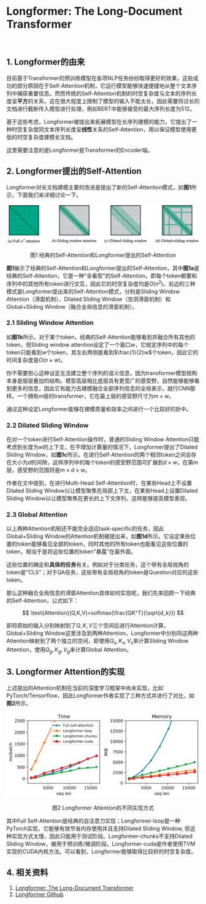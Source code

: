 # Longformer: The Long-Document Transformer
<br>

## 1. Longformer的由来

目前基于Transformer的预训练模型在各项NLP任务纷纷取得更好的效果，这些成功的部分原因在于Self-Attention机制，它运行模型能够快速便捷地从整个文本序列中捕获重要信息。然而传统的Self-Attention机制的时空复杂度与文本的序列长度呈**平方**的关系，这在很大程度上限制了模型的输入不能太长，因此需要将过长的文档进行截断传入模型进行处理，例如BERT中能够接受的最大序列长度为512。

基于这些考虑，Longformer被提出来拓展模型在长序列建模的能力，它提出了一种时空复杂度同文本序列长度呈**线性**关系的Self-Attention，用以保证模型使用更低的时空复杂度建模长文档。

这里需要注意的是Longformer是Transformer的Encoder端。



## 2. Longformer提出的Self-Attention

Longformer对长文档建模主要的改进是提出了新的Self-Attention模式，如**图1**所示，下面我们来详细讨论一下。

![image-20210621144026595](https://raw.githubusercontent.com/1649759610/images_for_blog/master/image-20210621144026595.png)

<center>图1 经典的Self-Attention和Longformer提出的Self-Attention</center>

**图1**展示了经典的Self-Attention和Longformer提出的Self-Attention，其中**图1a**是经典的Self-Attention，它是一种"全看型"的Self-Attention，即每个token都要和序列中的其他所有token进行交互，因此它的时空复杂度均是$O(n^2)$。右边的三种模式是Longformer提出来的Self-Attention模式，分别是Sliding Window Attention（滑窗机制）、Dilated Sliding Window（空洞滑窗机制）和Global+Sliding Window（融合全局信息的滑窗机制）。

### 2.1 Sliding Window Attention

如**图1b**所示，对于某个token，经典的Self-Attention能够看到并融合所有其他的token，但Sliding window attention设定了一个窗口$w$，它规定序列中的每个token只能看到$w$个token，其左右两侧能看到$\frac{1}{2}w$个token，因此它的时间复杂度是$O(n\times w)$。

你不需要担心这种设定无法建立整个序列的语义信息，因为transformer模型结构本身是层层叠加的结构，模型高层相比底层具有更宽广的感受野，自然能够能够看到更多的信息，因此它有能力去建模融合全部序列信息的全局表示，就行CNN那样。一个拥有$m$层的transformer，它在最上层的感受野尺寸为$m\times w$。

通过这种设定Longformer能够在建模质量和效率之间进行一个比较好的折中。

### 2.2 Dilated Sliding Window

在对一个token进行Self-Attention操作时，普通的Sliding Window Attention只能考虑到长度为$w$的上下文，在不增加计算量的情况下，Longformer提出了Dilated Sliding Window，如**图1c**所示。在进行Self-Attention的两个相邻token之间会存在大小为$d$的间隙，这样序列中的每个token的感受野范围可扩展到$d\times w$。在第$m$层，感受野的范围将是$m\times d \times w$。

作者在文中提到，在进行Multi-Head Self-Attention时，在某些Head上不设置Dilated Sliding Window以让模型聚焦在局部上下文，在某些Head上设置Dilated Sliding Window以让模型聚焦在更长的上下文序列，这样能够提高模型表现。

### 2.3 Global Attention

以上两种Attention机制还不能完全适应task-specific的任务，因此Global+Sliding Window的Attention机制被提出来，如**图1d**所示。它设定某些位置的token能够看见全部的token，同时其他的所有token也能看见这些位置的token，相当于是将这些位置的token"暴露"在最外面。

这些位置的确定和**具体的任务**有关。例如对于分类任务，这个带有全局视角的token是"CLS"；对于QA任务，这些带有全局视角的token是Question对应的这些token。

那么这种融合全局信息的滑窗Attention具体如何实现呢，我们先来回顾一下经典的Self-Attention，公式如下：

$$
\text{Attention}(Q,K,V)=softmax(\frac{QK^T}{\sqrt{d_k}})
$$

即将原始的输入分别映射到了$Q,K,V$三个空间后进行Attention计算，Global+Sliding Window这里涉及到两种Attention，Longformer中分别将这两种Attention映射到了两个独立的空间，即使用$Q_s,K_s,V_s$来计算Sliding Window Attention，使用$Q_g,K_g,V_g$来计算Global Attention。

## 3. Longformer Attention的实现

上述提出的Attention机制在当前的深度学习框架中尚未实现，比如PyTorch/Tensorflow，因此Longformer作者实现了三种方式并进行了对比，如**图2**所示。

![image-20210621154438786](https://raw.githubusercontent.com/1649759610/images_for_blog/master/image-20210621154438786.png)

<center>图2 Longformer Attention的不同实现方式</center>

其中Full Self-Attention是经典的自注意力实现；Longformer-loop是一种PyTorch实现，它能够有效节省内存使用并且支持Dilated Sliding Window, 但这种实现方式太慢，因此只能用于测试阶段。Longformer-chunks不支持Dilated Sliding Window，被用于预训练/微调阶段。Longformer-cuda是作者使用TVM实现的CUDA内核方法。可以看到，Longformer能够取得比较好的时空复杂度。

## 4. 相关资料

1. [Longformer: The Long-Document Transformer](https://arxiv.org/pdf/2004.05150.pdf)
2. [Longformer Github](https://github.com/allenai/longformer)
